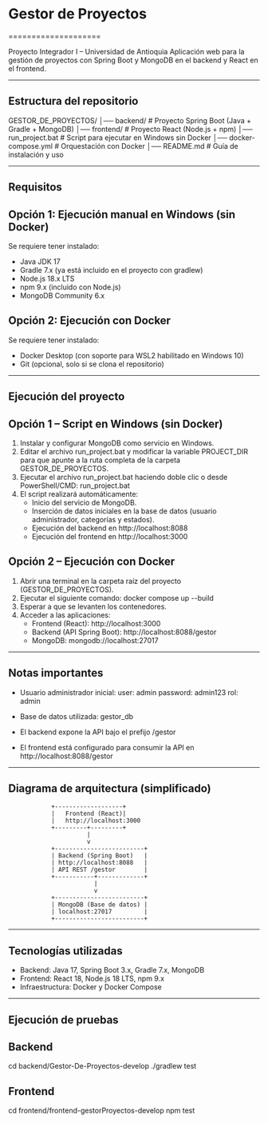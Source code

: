# Gestor de Proyectos
====================

Proyecto Integrador I – Universidad de Antioquia
Aplicación web para la gestión de proyectos con Spring Boot y MongoDB en el backend y React en el frontend.

------------------------------------------------------------------
Estructura del repositorio
------------------------------------------------------------------

GESTOR_DE_PROYECTOS/
│── backend/                     # Proyecto Spring Boot (Java + Gradle + MongoDB)
│── frontend/                    # Proyecto React (Node.js + npm)
│── run_project.bat              # Script para ejecutar en Windows sin Docker
│── docker-compose.yml           # Orquestación con Docker
│── README.md                    # Guía de instalación y uso

------------------------------------------------------------------
Requisitos
------------------------------------------------------------------

Opción 1: Ejecución manual en Windows (sin Docker)
--------------------------------------------------
Se requiere tener instalado:

- Java JDK 17
- Gradle 7.x (ya está incluido en el proyecto con gradlew)
- Node.js 18.x LTS
- npm 9.x (incluido con Node.js)
- MongoDB Community 6.x

Opción 2: Ejecución con Docker
------------------------------
Se requiere tener instalado:

- Docker Desktop (con soporte para WSL2 habilitado en Windows 10)
- Git (opcional, solo si se clona el repositorio)

------------------------------------------------------------------
Ejecución del proyecto
------------------------------------------------------------------

Opción 1 – Script en Windows (sin Docker)
-----------------------------------------
1. Instalar y configurar MongoDB como servicio en Windows.
2. Editar el archivo run_project.bat y modificar la variable PROJECT_DIR para que apunte a la ruta completa de la carpeta GESTOR_DE_PROYECTOS.
3. Ejecutar el archivo run_project.bat haciendo doble clic o desde PowerShell/CMD:
   run_project.bat
4. El script realizará automáticamente:
   - Inicio del servicio de MongoDB.
   - Inserción de datos iniciales en la base de datos (usuario administrador, categorías y estados).
   - Ejecución del backend en http://localhost:8088
   - Ejecución del frontend en http://localhost:3000

Opción 2 – Ejecución con Docker
-------------------------------
1. Abrir una terminal en la carpeta raíz del proyecto (GESTOR_DE_PROYECTOS).
2. Ejecutar el siguiente comando:
   docker compose up --build
3. Esperar a que se levanten los contenedores.
4. Acceder a las aplicaciones:
   - Frontend (React): http://localhost:3000
   - Backend (API Spring Boot): http://localhost:8088/gestor
   - MongoDB: mongodb://localhost:27017

------------------------------------------------------------------
Notas importantes
------------------------------------------------------------------

- Usuario administrador inicial:
  user: admin
  password: admin123
  rol: admin

- Base de datos utilizada: gestor_db
- El backend expone la API bajo el prefijo /gestor
- El frontend está configurado para consumir la API en http://localhost:8088/gestor

------------------------------------------------------------------
Diagrama de arquitectura (simplificado)
------------------------------------------------------------------

                +-------------------+
                |   Frontend (React)|
                |   http://localhost:3000
                +---------+---------+
                          |
                          v
                +-------------------------+
                | Backend (Spring Boot)   |
                | http://localhost:8088   |
                | API REST /gestor        |
                +-----------+-------------+
                            |
                            v
                +-------------------------+
                | MongoDB (Base de datos) |
                | localhost:27017         |
                +-------------------------+

------------------------------------------------------------------
Tecnologías utilizadas
------------------------------------------------------------------

- Backend: Java 17, Spring Boot 3.x, Gradle 7.x, MongoDB
- Frontend: React 18, Node.js 18 LTS, npm 9.x
- Infraestructura: Docker y Docker Compose

------------------------------------------------------------------
Ejecución de pruebas
------------------------------------------------------------------

Backend
-------
cd backend/Gestor-De-Proyectos-develop
./gradlew test

Frontend
--------
cd frontend/frontend-gestorProyectos-develop
npm test

